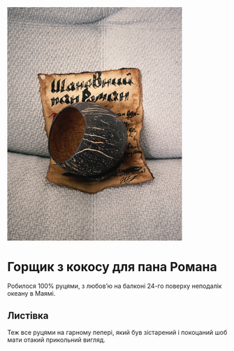 <img src="./pic.jpeg" alt="Горщик з кокосу для Ані" width="400">

# Горщик з кокосу для пана Романа

Робилося 100% руцями, з любовʼю на балконі 24-го поверху неподалік океану в Маямі.

## Листівка

Теж все руцями на гарному пепері, який був зістарений і покоцаний шоб мати отакий прикольний вигляд.
